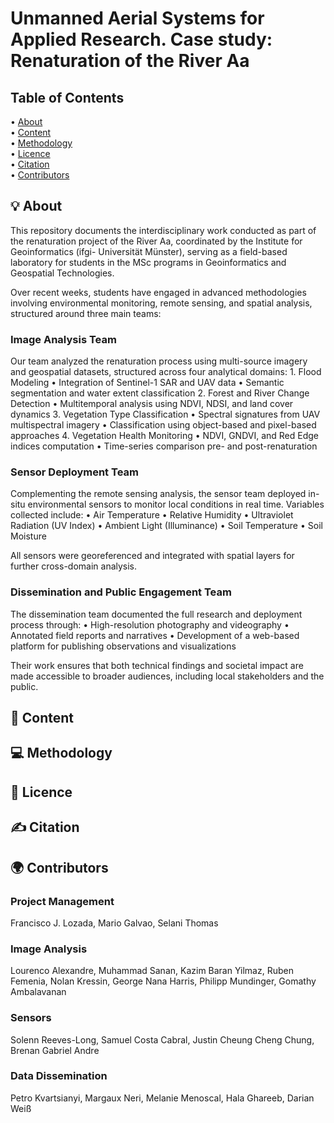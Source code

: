 #  Unmanned Aerial Systems for Applied Research. Case study: Renaturation of the River Aa

## Table of Contents

• [About](#💡-about)  
• [Content](#📁-content)  
• [Methodology](#💻-methodology)  
• [Licence](#📄-licence)  
• [Citation](#✍️-citation)  
• [Contributors](#🌍-contributors)

## 💡 About
 
This repository documents the interdisciplinary work conducted as part of the renaturation project of the River Aa, coordinated by the Institute for Geoinformatics (ifgi- Universität Münster), serving as a field-based laboratory for students in the MSc programs in Geoinformatics and Geospatial Technologies.

Over recent weeks, students have engaged in advanced methodologies involving environmental monitoring, remote sensing, and spatial analysis, structured around three main teams:

### Image Analysis Team

Our team analyzed the renaturation process using multi-source imagery and geospatial datasets, structured across four analytical domains:
	1.	Flood Modeling
	•	Integration of Sentinel-1 SAR and UAV data
	•	Semantic segmentation and water extent classification
	2.	Forest and River Change Detection
	•	Multitemporal analysis using NDVI, NDSI, and land cover dynamics
	3.	Vegetation Type Classification
	•	Spectral signatures from UAV multispectral imagery
	•	Classification using object-based and pixel-based approaches
	4.	Vegetation Health Monitoring
	•	NDVI, GNDVI, and Red Edge indices computation
	•	Time-series comparison pre- and post-renaturation


### Sensor Deployment Team

Complementing the remote sensing analysis, the sensor team deployed in-situ environmental sensors to monitor local conditions in real time. Variables collected include:
	•	Air Temperature
	•	Relative Humidity
	•	Ultraviolet Radiation (UV Index)
	•	Ambient Light (Illuminance)
	•	Soil Temperature
	•	Soil Moisture

All sensors were georeferenced and integrated with spatial layers for further cross-domain analysis.


### Dissemination and Public Engagement Team

The dissemination team documented the full research and deployment process through:
	•	High-resolution photography and videography
	•	Annotated field reports and narratives
	•	Development of a web-based platform for publishing observations and visualizations

Their work ensures that both technical findings and societal impact are made accessible to broader audiences, including local stakeholders and the public.


## 📁 Content

## 💻 Methodology

## 📄 Licence

## ✍️ Citation

## 🌍 Contributors

###  Project Management

Francisco J. Lozada, Mario Galvao, Selani Thomas

###  Image Analysis

Lourenco Alexandre, Muhammad Sanan, Kazim Baran Yilmaz, Ruben Femenia, Nolan Kressin, George Nana Harris, Philipp Mundinger, Gomathy Ambalavanan

###  Sensors

Solenn Reeves-Long, Samuel Costa Cabral, Justin Cheung Cheng Chung, Brenan Gabriel Andre

###  Data Dissemination

Petro Kvartsianyi, Margaux Neri, Melanie Menoscal, Hala Ghareeb, Darian Weiß
